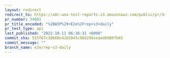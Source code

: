 ```yaml
---
layout: redirect
redirect_to: https://a8c-woo-test-reports.s3.amazonaws.com/public/pr/34081/api/index.html
pr_number: 34081
pr_title_encoded: "%28WIP%29+E2e%2Frep+s3+daily"
pr_test_type: api
last_published: "2022-10-11 06:36:31 +0000"
commit_sha: 515f67c38660c41b5945c98d294ceaed0980fb03
commit_message: ""
branch_name: e2e/rep-s3-daily
---
```

